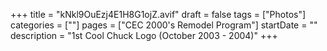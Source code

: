 +++
title = "kNkl9OuEzj4E1H8G1ojZ.avif"
draft = false
tags = ["Photos"]
categories = [""]
pages = ["CEC 2000's Remodel Program"]
startDate = ""
description = "1st Cool Chuck Logo (October 2003 - 2004)"
+++
